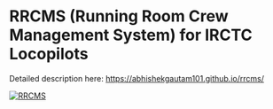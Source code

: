 # RRCMS (Running Room Crew Management System) for IRCTC Locopilots 

Detailed description here: https://abhishekgautam101.github.io/rrcms/

[![RRCMS](http://img.youtube.com/vi/a8evHU1CmSw/0.jpg)](https://www.youtube.com/watch?v=a8evHU1CmSw "RRCMS")
